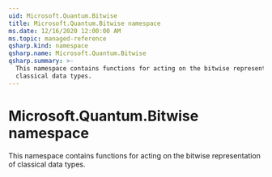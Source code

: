 ```yaml
---
uid: Microsoft.Quantum.Bitwise
title: Microsoft.Quantum.Bitwise namespace
ms.date: 12/16/2020 12:00:00 AM
ms.topic: managed-reference
qsharp.kind: namespace
qsharp.name: Microsoft.Quantum.Bitwise
qsharp.summary: >-
  This namespace contains functions for acting on the bitwise representation of
  classical data types.
---
```


# Microsoft.Quantum.Bitwise namespace

This namespace contains functions for acting on the bitwise representation ofclassical data types.


